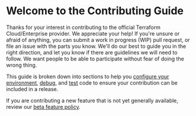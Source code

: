 # Welcome to the Contributing Guide

Thanks for your interest in contributing to the official Terraform Cloud/Enterprise provider. We appreciate your help! If you're unsure or afraid of anything, you can submit a work in progress (WIP) pull request, or file an issue with the parts you know. We'll do our best to guide you in the right direction, and let you know if there are guidelines we will need to follow. We want people to be able to participate without fear of doing the wrong thing.

This guide is broken down into sections to help you [configure your environment](development-environment.md), [debug](debugging.md), and [test](testing.md) code to ensure your contribution can be included in a release.

If you are contributing a new feature that is not yet generally available, review our [beta feature policy](beta.md).
